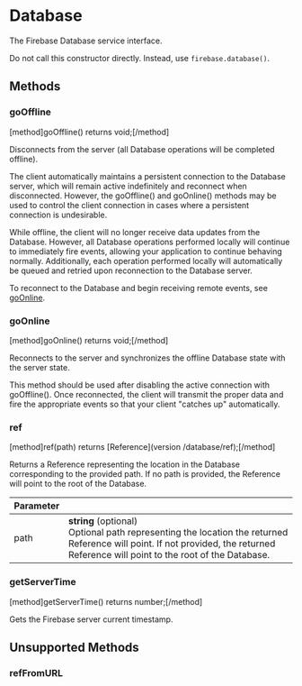 # Database

The Firebase Database service interface.

Do not call this constructor directly. Instead, use `firebase.database()`.

## Methods

### goOffline
[method]goOffline() returns void;[/method]

Disconnects from the server (all Database operations will be completed offline).

The client automatically maintains a persistent connection to the Database server, which will remain active indefinitely and reconnect when disconnected. However, the goOffline() and goOnline() methods may be used to control the client connection in cases where a persistent connection is undesirable.

While offline, the client will no longer receive data updates from the Database. However, all Database operations performed locally will continue to immediately fire events, allowing your application to continue behaving normally. Additionally, each operation performed locally will automatically be queued and retried upon reconnection to the Database server.

To reconnect to the Database and begin receiving remote events, see [goOnline](#goOnline).

### goOnline
[method]goOnline() returns void;[/method]

Reconnects to the server and synchronizes the offline Database state with the server state.

This method should be used after disabling the active connection with goOffline(). Once reconnected, the client will transmit the proper data and fire the appropriate events so that your client "catches up" automatically.

### ref
[method]ref(path) returns [Reference](version /database/ref);[/method]

Returns a Reference representing the location in the Database corresponding to the provided path. If no path is provided, the Reference will point to the root of the Database.

| Parameter |         |
| --------- | ------- |
| path  | **string** (optional) <br /> Optional path representing the location the returned Reference will point. If not provided, the returned Reference will point to the root of the Database. |

### getServerTime
[method]getServerTime() returns number;[/method]

Gets the Firebase server current timestamp.

## Unsupported Methods

### refFromURL
